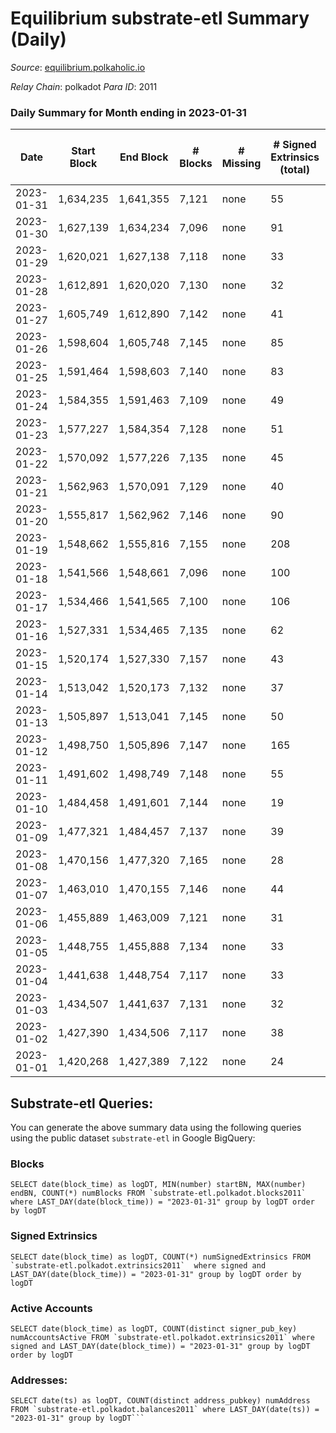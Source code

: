 # Equilibrium substrate-etl Summary (Daily)

_Source_: [equilibrium.polkaholic.io](https://equilibrium.polkaholic.io)

*Relay Chain*: polkadot
*Para ID*: 2011



### Daily Summary for Month ending in 2023-01-31


| Date | Start Block | End Block | # Blocks | # Missing | # Signed Extrinsics (total) | # Active Accounts | # Addresses with Balances | # Events | # Transfers | # XCM Transfers In | # XCM Transfers Out |
| ---- | ----------- | --------- | -------- | --------- | --------------------------- | ----------------- | ------------------------- | -------- | ----------- | ------------------ | ------------------- |
| 2023-01-31 | 1,634,235 | 1,641,355 | 7,121 | none  | 55 | 45 |  | 304,550 |   | 6  |   |
| 2023-01-30 | 1,627,139 | 1,634,234 | 7,096 | none  | 91 | 52 |  | 247,846 |   | 8 ($7.01) |   |
| 2023-01-29 | 1,620,021 | 1,627,138 | 7,118 | none  | 33 | 28 |  | 218,998 |   |   |   |
| 2023-01-28 | 1,612,891 | 1,620,020 | 7,130 | none  | 32 | 25 | 8,979 | 219,489 |   | 2  |   |
| 2023-01-27 | 1,605,749 | 1,612,890 | 7,142 | none  | 41 | 30 | 8,978 | 219,721 |   | 2  |   |
| 2023-01-26 | 1,598,604 | 1,605,748 | 7,145 | none  | 85 | 55 |  | 221,099 |   | 3  |   |
| 2023-01-25 | 1,591,464 | 1,598,603 | 7,140 | none  | 83 | 46 | 8,971 | 221,842 |   | 5  |   |
| 2023-01-24 | 1,584,355 | 1,591,463 | 7,109 | none  | 49 | 38 |  | 220,703 |   | 6  |   |
| 2023-01-23 | 1,577,227 | 1,584,354 | 7,128 | none  | 51 | 39 |  | 221,269 |   |   |   |
| 2023-01-22 | 1,570,092 | 1,577,226 | 7,135 | none  | 45 | 30 | 8,951 | 221,762 |   |   |   |
| 2023-01-21 | 1,562,963 | 1,570,091 | 7,129 | none  | 40 | 30 |  | 221,506 |   |   |   |
| 2023-01-20 | 1,555,817 | 1,562,962 | 7,146 | none  | 90 | 47 | 8,949 | 222,291 |   | 2  |   |
| 2023-01-19 | 1,548,662 | 1,555,816 | 7,155 | none  | 208 | 95 |  | 222,220 |   | 71  |   |
| 2023-01-18 | 1,541,566 | 1,548,661 | 7,096 | none  | 100 | 54 |  | 220,567 |   | 9  |   |
| 2023-01-17 | 1,534,466 | 1,541,565 | 7,100 | none  | 106 | 64 |  | 220,600 |   | 2  |   |
| 2023-01-16 | 1,527,331 | 1,534,465 | 7,135 | none  | 62 | 37 |  | 221,731 |   | 12  |   |
| 2023-01-15 | 1,520,174 | 1,527,330 | 7,157 | none  | 43 | 25 |  | 221,880 |   | 3  |   |
| 2023-01-14 | 1,513,042 | 1,520,173 | 7,132 | none  | 37 | 23 |  | 221,079 |   | 4  |   |
| 2023-01-13 | 1,505,897 | 1,513,041 | 7,145 | none  | 50 | 36 |  | 221,069 |   | 3  |   |
| 2023-01-12 | 1,498,750 | 1,505,896 | 7,147 | none  | 165 | 40 |  | 219,492 |   | 3  |   |
| 2023-01-11 | 1,491,602 | 1,498,749 | 7,148 | none  | 55 | 30 |  | 209,382 |   | 1  |   |
| 2023-01-10 | 1,484,458 | 1,491,601 | 7,144 | none  | 19 | 23 |  | 52,435 |   | 1  |   |
| 2023-01-09 | 1,477,321 | 1,484,457 | 7,137 | none  | 39 | 29 |  | 207,606 |   | 3  |   |
| 2023-01-08 | 1,470,156 | 1,477,320 | 7,165 | none  | 28 | 22 |  | 208,354 |   | 4  |   |
| 2023-01-07 | 1,463,010 | 1,470,155 | 7,146 | none  | 44 | 22 |  | 207,929 |   | 5  |   |
| 2023-01-06 | 1,455,889 | 1,463,009 | 7,121 | none  | 31 | 24 |  | 207,115 |   | 5  |   |
| 2023-01-05 | 1,448,755 | 1,455,888 | 7,134 | none  | 33 | 27 |  | 207,461 |   | 2  |   |
| 2023-01-04 | 1,441,638 | 1,448,754 | 7,117 | none  | 33 | 20 |  | 206,679 |   | 2  |   |
| 2023-01-03 | 1,434,507 | 1,441,637 | 7,131 | none  | 32 | 27 |  | 207,349 |   | 1  |   |
| 2023-01-02 | 1,427,390 | 1,434,506 | 7,117 | none  | 38 | 28 |  | 207,014 |   | 2  |   |
| 2023-01-01 | 1,420,268 | 1,427,389 | 7,122 | none  | 24 | 22 |  | 207,098 |   |   |   |

## Substrate-etl Queries:
You can generate the above summary data using the following queries using the public dataset `substrate-etl` in Google BigQuery:


### Blocks
```
SELECT date(block_time) as logDT, MIN(number) startBN, MAX(number) endBN, COUNT(*) numBlocks FROM `substrate-etl.polkadot.blocks2011`  where LAST_DAY(date(block_time)) = "2023-01-31" group by logDT order by logDT
```


### Signed Extrinsics
```
SELECT date(block_time) as logDT, COUNT(*) numSignedExtrinsics FROM `substrate-etl.polkadot.extrinsics2011`  where signed and LAST_DAY(date(block_time)) = "2023-01-31" group by logDT order by logDT
```


### Active Accounts
```
SELECT date(block_time) as logDT, COUNT(distinct signer_pub_key) numAccountsActive FROM `substrate-etl.polkadot.extrinsics2011` where signed and LAST_DAY(date(block_time)) = "2023-01-31" group by logDT order by logDT
```


### Addresses:
```
SELECT date(ts) as logDT, COUNT(distinct address_pubkey) numAddress FROM `substrate-etl.polkadot.balances2011` where LAST_DAY(date(ts)) = "2023-01-31" group by logDT```

